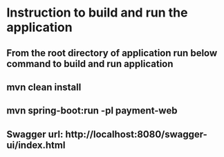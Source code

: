 # Instruction to build and run the application
## From the root directory of application run below command to build and run application
## mvn clean install
## mvn spring-boot:run -pl payment-web
## Swagger url: http://localhost:8080/swagger-ui/index.html
